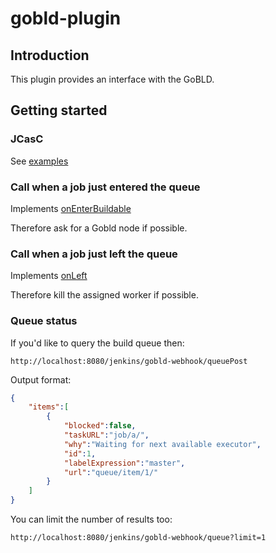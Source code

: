 # gobld-plugin

## Introduction

This plugin provides an interface with the GoBLD.

## Getting started


### JCasC

See [examples](src/test/resources/io.jenkins.plugins.gobld.jcasc/configuration-as-code.yml)

### Call when a job just entered the queue

Implements [onEnterBuildable](https://javadoc.jenkins.io/hudson/model/queue/QueueListener.html#onEnterBuildable-hudson.model.Queue.BuildableItem-)

Therefore ask for a Gobld node if possible.

### Call when a job just left the queue

Implements [onLeft](https://javadoc.jenkins.io/hudson/model/queue/QueueListener.html#onLeft-hudson.model.Queue.LeftItem-)

Therefore kill the assigned worker if possible.

### Queue status

If you'd like to query the build queue then:

```
http://localhost:8080/jenkins/gobld-webhook/queuePost
```

Output format:

```json
{
    "items":[
        {
            "blocked":false,
            "taskURL":"job/a/",
            "why":"Waiting for next available executor",
            "id":1,
            "labelExpression":"master",
            "url":"queue/item/1/"
        }
    ]
}
```

You can limit the number of results too:

`http://localhost:8080/jenkins/gobld-webhook/queue?limit=1`